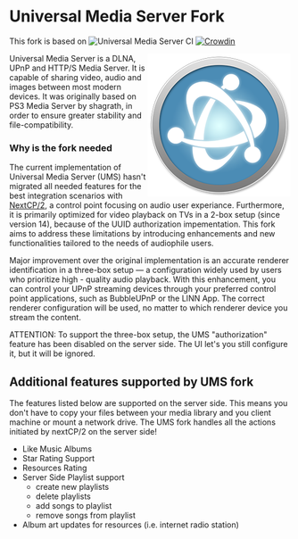 # Universal Media Server Fork

This fork is based on ![Universal Media Server CI](https://github.com/UniversalMediaServer/UniversalMediaServer/workflows/CI/badge.svg) [![Crowdin](https://badges.crowdin.net/universalmediaserver/localized.svg)](https://crowdin.com/project/universalmediaserver)

[<img align="right" src="https://github.com/UniversalMediaServer/UniversalMediaServer/blob/main/src/main/resources/images/logo.png?raw=true" alt="Universal Media Server" width="256" height="auto"/>][1] Universal Media Server is a DLNA, UPnP and HTTP/S Media Server.
It is capable of sharing video, audio and images between most modern devices.
It was originally based on PS3 Media Server by shagrath, in order to ensure greater stability and file-compatibility.

### Why is the fork needed

The current implementation of Universal Media Server (UMS) hasn't migrated all needed features for the best integration scenarios with [NextCP/2](https://github.com/sf666), a control point focusing on audio user experiance. Furthermore, it is primarily optimized for video playback on TVs in a 2-box setup (since version 14), because of the UUID authorization impementation. This fork aims to address these limitations by introducing enhancements and new functionalities tailored to the needs of audiophile users.

Major improvement over the original implementation is an accurate renderer identification in a three-box setup — a configuration widely used by users who prioritize high - quality audio playback. With this enhancement, you can control your UPnP streaming devices through your preferred control point applications, such as BubbleUPnP or the LINN App. The correct renderer configuration will be used, no matter to which renderer device you stream the content.

ATTENTION: To support the three-box setup, the UMS "authorization" feature has been disabled on the server side. The UI let's you still configure it, but it will be ignored.


## Additional features supported by UMS fork

The features listed below are supported on the server side. This means you don't have to copy your files between your media library and you client machine or mount a network drive. The UMS fork handles all the actions initiated by nextCP/2 on the server side!

  - Like Music Albums
  - Star Rating Support
  - Resources Rating
  - Server Side Playlist support
    - create new playlists
    - delete playlists
    - add songs to playlist
    - remove songs from playlist
  - Album art updates for resources (i.e. internet radio station) 

  [1]: https://www.universalmediaserver.com
